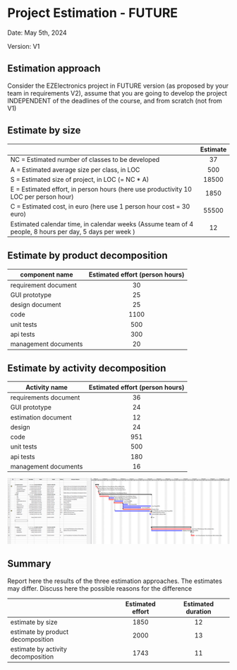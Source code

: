 # Project Estimation - FUTURE

Date: May 5th, 2024

<!-- Here is V1 since it's V1 in RequirementsDocumentV2 -->
Version: V1

## Estimation approach

Consider the EZElectronics  project in FUTURE version (as proposed by your team in requirements V2), assume that you are going to develop the project INDEPENDENT of the deadlines of the course, and from scratch (not from V1)

## Estimate by size

|                                                                                                         | Estimate |
| ------------------------------------------------------------------------------------------------------- | :------: |
| NC =  Estimated number of classes to be developed                                                       |    37    |
| A = Estimated average size per class, in LOC                                                            |   500    |
| S = Estimated size of project, in LOC (= NC * A)                                                        |  18500   |
| E = Estimated effort, in person hours (here use productivity 10 LOC per person hour)                    |   1850   |
| C = Estimated cost, in euro (here use 1 person hour cost = 30 euro)                                     |  55500   |
| Estimated calendar time, in calendar weeks (Assume team of 4 people, 8 hours per day, 5 days per week ) |    12    |

## Estimate by product decomposition

| component name       | Estimated effort (person hours) |
| -------------------- | :-----------------------------: |
| requirement document |               30                |
| GUI prototype        |               25                |
| design document      |               25                |
| code                 |              1100               |
| unit tests           |               500               |
| api tests            |               300               |
| management documents |               20                |

## Estimate by activity decomposition

| Activity name         | Estimated effort (person hours) |
| --------------------- | :-----------------------------: |
| requirements document |               36                |
| GUI prototype         |               24                |
| estimation document   |               12                |
| design                |               24                |
| code                  |               951               |
| unit tests            |               500               |
| api tests             |               180               |
| management documents  |               16                |

![Gantt Chart](./assets/estimation_v2/estimation_v2.png)

## Summary

Report here the results of the three estimation approaches. The  estimates may differ. Discuss here the possible reasons for the difference

|                                    | Estimated effort | Estimated duration |
| ---------------------------------- | :--------------: | :----------------: |
| estimate by size                   |       1850       |         12         |
| estimate by product decomposition  |       2000       |         13         |
| estimate by activity decomposition |       1743       |         11         |
